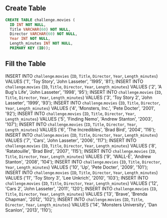 ## Create Table 

````sql
CREATE TABLE challenge.movies (
  ID INT NOT NULL,
  Title VARCHAR(60) NOT NULL,
  Director VARCHAR(60) NOT NULL,
  Year INT NOT NULL,
  Length_minutes INT NOT NULL,
  PRIMARY KEY (ID));
````

## Fill the Table 
INSERT INTO `challenge`.`movies` (`ID`, `Title`, `Director`, `Year`, `Length_minutes`) VALUES ('1', 'Toy Story', 'John Lasseter', '1995', '81');
INSERT INTO `challenge`.`movies` (`ID`, `Title`, `Director`, `Year`, `Length_minutes`) VALUES ('2', 'A Bug\'s Life', 'John Lasseter', '1998', '95');
INSERT INTO `challenge`.`movies` (`ID`, `Title`, `Director`, `Year`, `Length_minutes`) VALUES ('3', 'Toy Story 2', 'John Lasseter', '1999', '93');
INSERT INTO `challenge`.`movies` (`ID`, `Title`, `Director`, `Year`, `Length_minutes`) VALUES ('4', 'Monsters, Inc.', 'Pete Docter', '2001', '92');
INSERT INTO `challenge`.`movies` (`ID`, `Title`, `Director`, `Year`, `Length_minutes`) VALUES ('5', 'Finding Nemo', 'Andrew Stanton', '2003', '107');
INSERT INTO `challenge`.`movies` (`ID`, `Title`, `Director`, `Year`, `Length_minutes`) VALUES ('6', 'The Incredibles', 'Brad Bird', '2004', '116');
INSERT INTO `challenge`.`movies` (`ID`, `Title`, `Director`, `Year`, `Length_minutes`) VALUES ('7', 'Cars', 'John Lasseter', '2006', '117');
INSERT INTO `challenge`.`movies` (`ID`, `Title`, `Director`, `Year`, `Length_minutes`) VALUES ('8', 'Ratatouille', 'Brad Bird', '2007', '115');
INSERT INTO `challenge`.`movies` (`ID`, `Title`, `Director`, `Year`, `Length_minutes`) VALUES ('9', 'WALL-E', 'Andrew Stanton', '2008', '104');
INSERT INTO `challenge`.`movies` (`ID`, `Title`, `Director`, `Year`, `Length_minutes`) VALUES ('10', 'Up', 'Pete Docter', '2009', '101');
INSERT INTO `challenge`.`movies` (`ID`, `Title`, `Director`, `Year`, `Length_minutes`) VALUES ('11', 'Toy Story 3', 'Lee Unkrich', '2010', '103');
INSERT INTO `challenge`.`movies` (`ID`, `Title`, `Director`, `Year`, `Length_minutes`) VALUES ('12', 'Cars 2', 'John Lasseter', '2011', '120');
INSERT INTO `challenge`.`movies` (`ID`, `Title`, `Director`, `Year`, `Length_minutes`) VALUES ('13', 'Brave', 'Brenda Chapman', '2012', '102');
INSERT INTO `challenge`.`movies` (`ID`, `Title`, `Director`, `Year`, `Length_minutes`) VALUES ('14', 'Monsters University', 'Dan Scanlon', '2013', '110');

